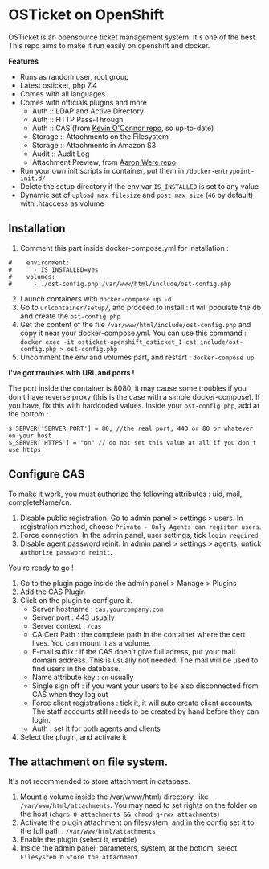 # OSTicket on OpenShift

OSTicket is an opensource ticket management system. It's one of the best.
This repo aims to make it run easily on openshift and docker.

**Features**
* Runs as random user, root group
* Latest osticket, php 7.4
* Comes with all languages
* Comes with officials plugins and more
    * Auth :: LDAP and Active Directory
    * Auth :: HTTP Pass-Through
    * Auth :: CAS (from [Kevin O'Connor repo](https://github.com/kevinoconnor7/osTicket-auth-cas), so up-to-date)
    * Storage :: Attachments on the Filesystem
    * Storage :: Attachments in Amazon S3
    * Audit :: Audit Log
    * Attachment Preview, from [Aaron Were repo](https://github.com/clonemeagain/attachment_preview)
* Run your own init scripts in container, put them in `/docker-entrypoint-init.d/`
* Delete the setup directory if the env var `IS_INSTALLED` is set to any value
* Dynamic set of `upload_max_filesize` and `post_max_size` (`4G` by default) with .htaccess as volume

## Installation

1. Comment this part inside docker-compose.yml for installation : 
```
#    environment:
#      - IS_INSTALLED=yes
#    volumes:
#      - ./ost-config.php:/var/www/html/include/ost-config.php
```
2. Launch containers with `docker-compose up -d`
3. Go to `urlcontainer/setup/`, and proceed to install : it will populate the db and create the `ost-config.php`
4. Get the content of the file `/var/www/html/include/ost-config.php` and copy it near your docker-compose.yml. You can use this command : `docker exec -it osticket-openshift_osticket_1 cat include/ost-config.php > ost-config.php`
5. Uncomment the env and volumes part, and restart : `docker-compose up`

**I've got troubles with URL and ports !**

The port inside the container is 8080, it may cause some troubles if you don't have reverse proxy (this is the case with a simple docker-compose).
If you have, fix this with hardcoded values. Inside your `ost-config.php`, add at the bottom :
```
$_SERVER['SERVER_PORT'] = 80; //the real port, 443 or 80 or whatever on your host
$_SERVER['HTTPS'] = "on" // do not set this value at all if you don't use https
```

## Configure CAS

To make it work, you must authorize the following attributes : uid, mail, completeName/cn.

1. Disable public registration. Go to admin panel > settings > users. In registration method, choose `Private - Only Agents can register users`.
2. Force connection. In the admin panel, user settings, tick `login required`
3. Disable agent password reinit. In admin panel > settings > agents, untick `Authorize password reinit`.

You're ready to go !

1. Go to the plugin page inside the admin panel > Manage > Plugins
2. Add the CAS Plugin
3. Click on the plugin to configure it.
    * Server hostname : `cas.yourcompany.com`
    * Server port : 443 usually
    * Server context : `/cas`
    * CA Cert Path : the complete path in the container where the cert lives. You can mount it as a volume.
    * E-mail suffix : if the CAS doen't give full adress, put your mail domain address. This is usually not needed. The mail will be used to find users in the database.
    * Name attribute key : `cn` usually
    * Single sign off : if you want your users to be also disconnected from CAS when they log out
    * Force client registrations : tick it, it will auto create client accounts. The staff accounts still needs to be created by hand before they can login.
    * Auth : set it for both agents and clients
4. Select the plugin, and activate it

## The attachment on file system.

It's not recommended to store attachment in database.

1. Mount a volume inside the /var/www/html/ directory, like `/var/www/html/attachments`. You may need to set rights on the folder on the host (`chgrp 0 attachments && chmod g+rwx attachments`)
2. Activate the plugin attachment on filesystem, and in the config set it to the full path : `/var/www/html/attachments`
3. Enable the plugin (select it, enable)
4. Inside the admin panel, parameters, system, at the bottom, select `Filesystem` in `Store the attachment`